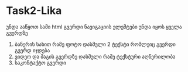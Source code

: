 # Task2-Lika
უნდა ააწყოთ სამი html გვერდი 
ნავიგაციის ელემტები უნდა იყოს ყველა გვერდზე
1) ბანერის სახით რამე ფოტო დასმული 2 ტექსტი რომლეიც გვერდი გვერდ იჯდება
2) ვიდეო და მაგის გვერდზე დასმული რამე ტექსტური აღწერილობა
3) საკონტაქტო გვერდი